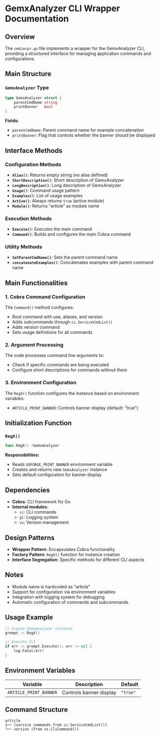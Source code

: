 # GemxAnalyzer CLI Wrapper Documentation

## Overview

The `cmd/wrpr.go` file implements a wrapper for the GemxAnalyzer CLI, providing a structured interface for managing application commands and configurations.

## Main Structure

### `GemxAnalyzer` Type

```go
type GemxAnalyzer struct {
    parentCmdName string
    printBanner   bool
}
```

**Fields:**

- `parentCmdName`: Parent command name for example concatenation
- `printBanner`: Flag that controls whether the banner should be displayed

## Interface Methods

### Configuration Methods

- **`Alias()`**: Returns empty string (no alias defined)
- **`ShortDescription()`**: Short description of GemxAnalyzer
- **`LongDescription()`**: Long description of GemxAnalyzer
- **`Usage()`**: Command usage pattern
- **`Examples()`**: List of usage examples
- **`Active()`**: Always returns `true` (active module)
- **`Module()`**: Returns "article" as module name

### Execution Methods

- **`Execute()`**: Executes the main command
- **`Command()`**: Builds and configures the main Cobra command

### Utility Methods

- **`SetParentCmdName()`**: Sets the parent command name
- **`concatenateExamples()`**: Concatenates examples with parent command name

## Main Functionalities

### 1. Cobra Command Configuration

The `Command()` method configures:

- Root command with use, aliases, and version
- Adds subcommands through `cc.ServiceCmdList()`
- Adds version command
- Sets usage definitions for all commands

### 2. Argument Processing

The code processes command line arguments to:

- Check if specific commands are being executed
- Configure short descriptions for commands without them

### 3. Environment Configuration

The `RegX()` function configures the instance based on environment variables:

- `ARTICLE_PRINT_BANNER`: Controls banner display (default: "true")

## Initialization Function

### `RegX()`

```go
func RegX() *GemxAnalyzer
```

**Responsibilities:**

- Reads `GOFORGE_PRINT_BANNER` environment variable
- Creates and returns new `GemxAnalyzer` instance
- Sets default configuration for banner display

## Dependencies

- **Cobra**: CLI framework for Go
- **Internal modules**:
  - `cc`: CLI commands
  - `gl`: Logging system
  - `vs`: Version management

## Design Patterns

- **Wrapper Pattern**: Encapsulates Cobra functionality
- **Factory Pattern**: `RegX()` function for instance creation
- **Interface Segregation**: Specific methods for different CLI aspects

## Notes

- Module name is hardcoded as "article"
- Support for configuration via environment variables
- Integration with logging system for debugging
- Automatic configuration of commands and subcommands

## Usage Example

```go
// Create GemxAnalyzer instance
grompt := RegX()

// Execute CLI
if err := grompt.Execute(); err != nil {
    log.Fatal(err)
}
```

## Environment Variables

| Variable | Description | Default |
|----------|-------------|---------|
| `ARTICLE_PRINT_BANNER` | Controls banner display | `"true"` |

## Command Structure

```text
article
├── [service commands from cc.ServiceCmdList()]
└── version (from vs.CliCommand())
```

